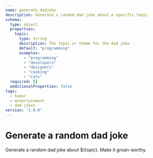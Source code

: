 ```yaml
---
name: generate_dadjoke
description: Generate a random dad joke about a specific topic
schema:
  type: object
  properties:
    topic:
      type: string
      description: The topic or theme for the dad joke
      default: "programming"
      examples:
        - "programming"
        - "developers"
        - "designers"
        - "cooking"
        - "cats"
  required: []
  additionalProperties: false
tags:
  - humor
  - entertainment
  - dad-jokes
version: "1.0.0"
---
```


# Generate a random dad joke
Generate a random dad joke about ${topic}. Make it groan-worthy.